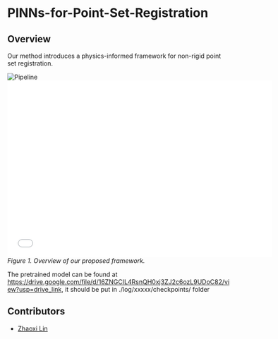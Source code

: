 # PINNs-for-Point-Set-Registration


## Overview

Our method introduces a physics-informed framework for non-rigid point set registration.  

![Pipeline]([./figures/architectures.png](https://github.com/user-attachments/files/21588950/architectures.pdf))
<embed src="./figures/architectures.png" width="600" height="400" type="application/pdf">
*Figure 1. Overview of our proposed framework.*


The pretrained model can be found at  https://drive.google.com/file/d/16ZNGCIL4RsnQH0xj3ZJ2c6ozL9UDoC82/view?usp=drive_link, it should be put in ./log/xxxxx/checkpoints/ folder

## Contributors

- [Zhaoxi Lin](https://github.com/Lzhaoxi)  
